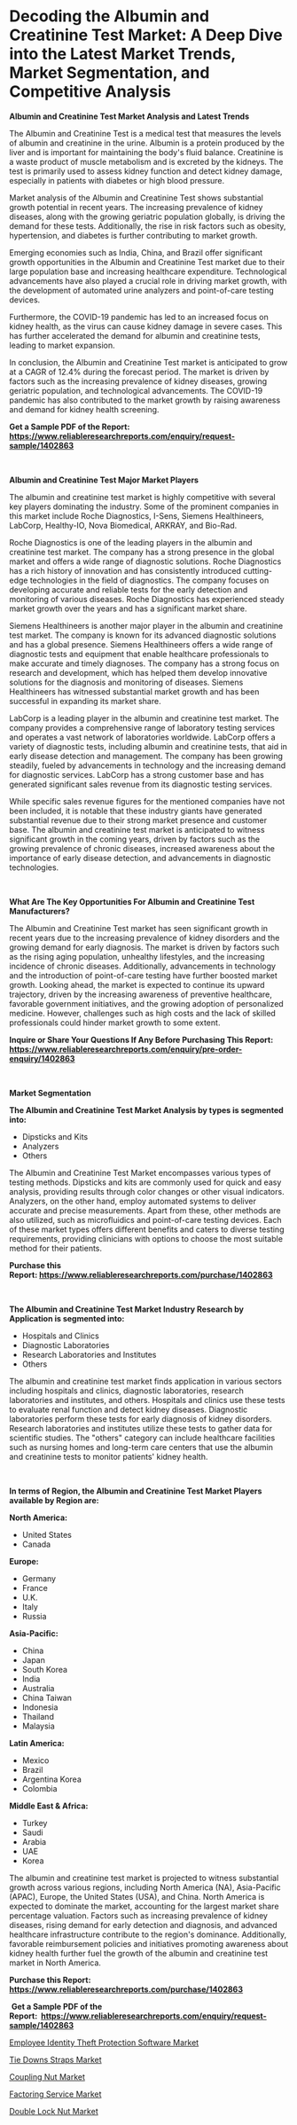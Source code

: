 <p><h1>Decoding the Albumin and Creatinine Test Market: A Deep Dive into the Latest Market Trends, Market Segmentation, and Competitive Analysis</h1></p><p><strong>Albumin and Creatinine Test Market Analysis and Latest Trends</strong></p>
<p><p>The Albumin and Creatinine Test is a medical test that measures the levels of albumin and creatinine in the urine. Albumin is a protein produced by the liver and is important for maintaining the body's fluid balance. Creatinine is a waste product of muscle metabolism and is excreted by the kidneys. The test is primarily used to assess kidney function and detect kidney damage, especially in patients with diabetes or high blood pressure.</p><p>Market analysis of the Albumin and Creatinine Test shows substantial growth potential in recent years. The increasing prevalence of kidney diseases, along with the growing geriatric population globally, is driving the demand for these tests. Additionally, the rise in risk factors such as obesity, hypertension, and diabetes is further contributing to market growth.</p><p>Emerging economies such as India, China, and Brazil offer significant growth opportunities in the Albumin and Creatinine Test market due to their large population base and increasing healthcare expenditure. Technological advancements have also played a crucial role in driving market growth, with the development of automated urine analyzers and point-of-care testing devices.</p><p>Furthermore, the COVID-19 pandemic has led to an increased focus on kidney health, as the virus can cause kidney damage in severe cases. This has further accelerated the demand for albumin and creatinine tests, leading to market expansion.</p><p>In conclusion, the Albumin and Creatinine Test market is anticipated to grow at a CAGR of 12.4% during the forecast period. The market is driven by factors such as the increasing prevalence of kidney diseases, growing geriatric population, and technological advancements. The COVID-19 pandemic has also contributed to the market growth by raising awareness and demand for kidney health screening.</p></p>
<p><strong>Get a Sample PDF of the Report:&nbsp; <a href="https://www.reliableresearchreports.com/enquiry/request-sample/1402863">https://www.reliableresearchreports.com/enquiry/request-sample/1402863</a></strong></p>
<p>&nbsp;</p>
<p><strong>Albumin and Creatinine Test Major Market Players</strong></p>
<p><p>The albumin and creatinine test market is highly competitive with several key players dominating the industry. Some of the prominent companies in this market include Roche Diagnostics, I-Sens, Siemens Healthineers, LabCorp, Healthy-IO, Nova Biomedical, ARKRAY, and Bio-Rad. </p><p>Roche Diagnostics is one of the leading players in the albumin and creatinine test market. The company has a strong presence in the global market and offers a wide range of diagnostic solutions. Roche Diagnostics has a rich history of innovation and has consistently introduced cutting-edge technologies in the field of diagnostics. The company focuses on developing accurate and reliable tests for the early detection and monitoring of various diseases. Roche Diagnostics has experienced steady market growth over the years and has a significant market share.</p><p>Siemens Healthineers is another major player in the albumin and creatinine test market. The company is known for its advanced diagnostic solutions and has a global presence. Siemens Healthineers offers a wide range of diagnostic tests and equipment that enable healthcare professionals to make accurate and timely diagnoses. The company has a strong focus on research and development, which has helped them develop innovative solutions for the diagnosis and monitoring of diseases. Siemens Healthineers has witnessed substantial market growth and has been successful in expanding its market share.</p><p>LabCorp is a leading player in the albumin and creatinine test market. The company provides a comprehensive range of laboratory testing services and operates a vast network of laboratories worldwide. LabCorp offers a variety of diagnostic tests, including albumin and creatinine tests, that aid in early disease detection and management. The company has been growing steadily, fueled by advancements in technology and the increasing demand for diagnostic services. LabCorp has a strong customer base and has generated significant sales revenue from its diagnostic testing services.</p><p>While specific sales revenue figures for the mentioned companies have not been included, it is notable that these industry giants have generated substantial revenue due to their strong market presence and customer base. The albumin and creatinine test market is anticipated to witness significant growth in the coming years, driven by factors such as the growing prevalence of chronic diseases, increased awareness about the importance of early disease detection, and advancements in diagnostic technologies.</p></p>
<p>&nbsp;</p>
<p><strong>What Are The Key Opportunities For Albumin and Creatinine Test Manufacturers?</strong></p>
<p><p>The Albumin and Creatinine Test market has seen significant growth in recent years due to the increasing prevalence of kidney disorders and the growing demand for early diagnosis. The market is driven by factors such as the rising aging population, unhealthy lifestyles, and the increasing incidence of chronic diseases. Additionally, advancements in technology and the introduction of point-of-care testing have further boosted market growth. Looking ahead, the market is expected to continue its upward trajectory, driven by the increasing awareness of preventive healthcare, favorable government initiatives, and the growing adoption of personalized medicine. However, challenges such as high costs and the lack of skilled professionals could hinder market growth to some extent.</p></p>
<p><strong>Inquire or Share Your Questions If Any Before Purchasing This Report: <a href="https://www.reliableresearchreports.com/enquiry/pre-order-enquiry/1402863">https://www.reliableresearchreports.com/enquiry/pre-order-enquiry/1402863</a></strong></p>
<p>&nbsp;</p>
<p><strong>Market Segmentation</strong></p>
<p><strong>The Albumin and Creatinine Test Market Analysis by types is segmented into:</strong></p>
<p><ul><li>Dipsticks and Kits</li><li>Analyzers</li><li>Others</li></ul></p>
<p><p>The Albumin and Creatinine Test Market encompasses various types of testing methods. Dipsticks and kits are commonly used for quick and easy analysis, providing results through color changes or other visual indicators. Analyzers, on the other hand, employ automated systems to deliver accurate and precise measurements. Apart from these, other methods are also utilized, such as microfluidics and point-of-care testing devices. Each of these market types offers different benefits and caters to diverse testing requirements, providing clinicians with options to choose the most suitable method for their patients.</p></p>
<p><strong>Purchase this Report:&nbsp;<a href="https://www.reliableresearchreports.com/purchase/1402863">https://www.reliableresearchreports.com/purchase/1402863</a></strong></p>
<p>&nbsp;</p>
<p><strong>The Albumin and Creatinine Test Market Industry Research by Application is segmented into:</strong></p>
<p><ul><li>Hospitals and Clinics</li><li>Diagnostic Laboratories</li><li>Research Laboratories and Institutes</li><li>Others</li></ul></p>
<p><p>The albumin and creatinine test market finds application in various sectors including hospitals and clinics, diagnostic laboratories, research laboratories and institutes, and others. Hospitals and clinics use these tests to evaluate renal function and detect kidney diseases. Diagnostic laboratories perform these tests for early diagnosis of kidney disorders. Research laboratories and institutes utilize these tests to gather data for scientific studies. The "others" category can include healthcare facilities such as nursing homes and long-term care centers that use the albumin and creatinine tests to monitor patients' kidney health.</p></p>
<p>&nbsp;</p>
<p><strong>In terms of Region, the Albumin and Creatinine Test Market Players available by Region are:</strong></p>
<p>
    <p> <strong> North America: </strong>
        <ul>
            <li>United States</li>
            <li>Canada</li>
        </ul>
        </p> 
    <p> <strong> Europe: </strong>
        <ul>
            <li>Germany</li>
            <li>France</li>
            <li>U.K.</li>
            <li>Italy</li>
            <li>Russia</li>
        </ul>
        </p> 
    <p> <strong> Asia-Pacific: </strong>
        <ul>
            <li>China</li>
            <li>Japan</li>
            <li>South Korea</li>
            <li>India</li>
            <li>Australia</li>
            <li>China Taiwan</li>
            <li>Indonesia</li>
            <li>Thailand</li>
            <li>Malaysia</li>
        </ul>
        </p> 
    <p> <strong> Latin America: </strong>
        <ul>
            <li>Mexico</li>
            <li>Brazil</li>
            <li>Argentina Korea</li>
            <li>Colombia</li>
        </ul>
        </p> 
    <p> <strong> Middle East & Africa: </strong>
        <ul>
            <li>Turkey</li>
            <li>Saudi</li>
            <li>Arabia</li>
            <li>UAE</li>
            <li>Korea</li>
        </ul>
    </p>
    </p>
<p><p>The albumin and creatinine test market is projected to witness substantial growth across various regions, including North America (NA), Asia-Pacific (APAC), Europe, the United States (USA), and China. North America is expected to dominate the market, accounting for the largest market share percentage valuation. Factors such as increasing prevalence of kidney diseases, rising demand for early detection and diagnosis, and advanced healthcare infrastructure contribute to the region's dominance. Additionally, favorable reimbursement policies and initiatives promoting awareness about kidney health further fuel the growth of the albumin and creatinine test market in North America.</p></p>
<p><strong>Purchase this Report: <a href="https://www.reliableresearchreports.com/purchase/1402863">https://www.reliableresearchreports.com/purchase/1402863</a></strong></p>
<p>&nbsp;<strong>Get a Sample PDF of the Report:&nbsp;&nbsp;<a href="https://www.reliableresearchreports.com/enquiry/request-sample/1402863">https://www.reliableresearchreports.com/enquiry/request-sample/1402863</a></strong></p>
<p><strong></strong></p>
<p><p><a href="https://medium.com/@pillingbary7584/employee-identity-theft-protection-software-market-focuses-on-market-share-size-and-projected-325d575ec3e1">Employee Identity Theft Protection Software Market</a></p><p><a href="https://medium.com/@peatebilly85475/tie-downs-straps-market-the-key-to-successful-business-strategy-forecast-till-2030-a699b3bba127">Tie Downs Straps Market</a></p><p><a href="https://github.com/Chiragrp23/Market-Research-Report-List-1/blob/main/coupling-nut-market.md">Coupling Nut Market</a></p><p><a href="https://medium.com/@keygreen5469/factoring-service-market-size-cagr-trends-2024-2030-e8830b09bb4a">Factoring Service Market</a></p><p><a href="https://github.com/Chiragrp24/Market-Research-Report-List-1/blob/main/double-lock-nut-market.md">Double Lock Nut Market</a></p></p>
